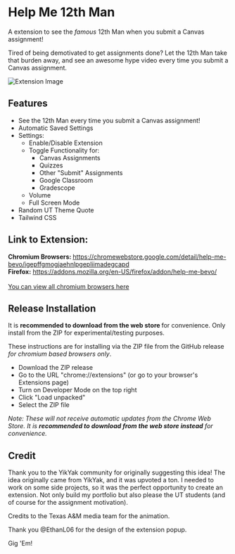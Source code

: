 # Help Me 12th Man

A extension to see the <i>famous</i> 12th Man when you submit a Canvas assignment!

Tired of being demotivated to get assignments done?
Let the 12th Man take that burden away, and see an awesome hype video every time you submit a Canvas assignment.

![Extension Image](https://img.texasmonthly.com/2016/03/AP_603734214540.jpg?auto=compress&crop=faces&fit=fit&fm=jpg&h=0&ixlib=php-3.3.1&q=45&w=1250)

## Features

- See the 12th Man every time you submit a Canvas assignment!
- Automatic Saved Settings
- Settings:
  - Enable/Disable Extension
  - Toggle Functionality for:
    - Canvas Assignments
    - Quizzes
    - Other "Submit" Assignments
    - Google Classroom
    - Gradescope
  - Volume
  - Full Screen Mode
- Random UT Theme Quote
- Tailwind CSS

## Link to Extension:

<b>Chromium Browsers: </b>https://chromewebstore.google.com/detail/help-me-bevo/igepffgmogjaehnlpgepliimadegcapd
<br />
<b>Firefox:</b> https://addons.mozilla.org/en-US/firefox/addon/help-me-bevo/
<br />
<br />
[You can view all chromium browsers here](<https://en.wikipedia.org/wiki/Chromium_(web_browser)>)

## Release Installation

It is <b>recommended to download from the web store </b> for convenience.</i>
Only install from the ZIP for experimental/testing purposes.

These instructions are for installing via the ZIP file from the GitHub release <i>for chromium based browsers only</i>.

- Download the ZIP release
- Go to the URL "chrome://extensions" (or go to your browser's Extensions page)
- Turn on Developer Mode on the top right
- Click "Load unpacked"
- Select the ZIP file

<i>Note: These will not receive automatic updates from the Chrome Web Store. It is <b>recommended to download from the web store instead</b> for convenience.</i>

## Credit

Thank you to the YikYak community for originally suggesting this idea!
The idea originally came from YikYak, and it was upvoted a ton. I needed to work on some side projects, so it was the perfect opportunity to create an extension. Not only build my portfolio but also please the UT students (and of course for the assignment motivation).

Credits to the Texas A&M media team for the animation.

Thank you @EthanL06 for the design of the extension popup.

Gig 'Em!
